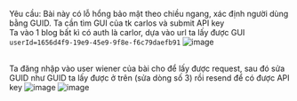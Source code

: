 Yêu cầu: Bài này có lỗ hổng bảo mật theo chiều ngang, xác định người dùng bằng GUID. Ta cần tìm GUI của tk carlos và submit API key
<br> Ta vào 1 blog bất kì có auth là carlor, dựa vào url ta lấy được GUI 
```userId=1656d4f9-19e9-45e9-9f8e-f6c79daefb91```
![image](https://user-images.githubusercontent.com/62832067/156533159-822d1a5d-5e04-4977-8d6a-bcf136218fab.png)

<br> Ta đăng nhập vào user wiener của bài cho để lấy được request, sau đó sửa GUID như GUID ta lấy được ở trên (sửa dòng số 3) rồi resend để có được API key
![image](https://user-images.githubusercontent.com/62832067/156533783-90039e67-aa5e-48f4-b260-47325dc7201e.png)
![image](https://user-images.githubusercontent.com/62832067/156534087-e44c9087-786f-4022-b999-d193bc8c674f.png)
